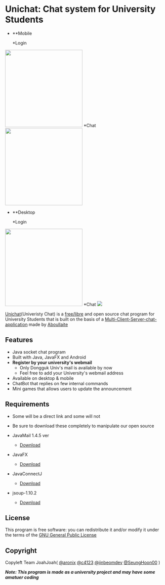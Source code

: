 # Unichat: Chat system for University Students 

* **Mobile

  *Login</a>
<img src="http://i.imgur.com/aMJQ6i5.jpg" width="250"/>
  *Chat</a>
<img src="http://i.imgur.com/eGcyEBB.png" width="250"/>


* **Desktop

  *Login</a>
<img src="http://i.imgur.com/NUX4D2S.png" width="250"/>
  *Chat
<img src="blob:http://imgur.com/5dc16076-10bf-49a5-a3de-a47553941b84" widht="500"/>


[Unichat](http://github.com/NProject_SW)(Univeristy Chat) is a [free/libre](https://gnu.org/philosophy/free-sw.html) and open source chat program for University Students that is built on the basis of a [Multi-Client-Server-chat-application](https://github.com/aboullaite/Multi-Client-Server-chat-application) made by [Aboullaite](https://github.com/aboullaite)


## Features

* Java socket chat program
* Built with Java, JavaFX and Android
* **Register by your university's webmail**
  * Only Dongguk Univ's mail is available by now
  * Feel free to add your University's webmail address
* Available on desktop & mobile
* ChatBot that replies on few internal commands
* Mini games that allows users to update the announcement



## Requirements

* Some will be a direct link and some will not
* Be sure to download these completely to manipulate our open source

* JavaMail 1.4.5 ver
  * [Download](http://www.oracle.com/technetwork/java/javasebusiness/downloads/java-archive-downloads-eeplat-419426.html#javamail-1.4.5-oth-JPR)

* JavaFX
  * [Download](http://www.oracle.com/technetwork/java/javafx2-archive-download-1939373.html)

* JavaConnectJ
  * [Download](https://dev.mysql.com/downloads/connector/j/)

* jsoup-1.10.2
  * [Download](https://jsoup.org/download)



## License

This program is free software: you can redistribute it and/or modify it under the terms of the [GNU General Public License](https://en.wikipedia.org/wiki/GNU_General_Public_License)


## Copyright

Copyleft Team JoahJoah( [@aronix](https://github.com/aronix) [@c4123](https://github.com/c4123) [@jinbeomdev](https://github.com/jinbeomdev) [@SeungHoon00](https://github.com/SeungHoon00) )


***Note: This program is made as a university project and may have some amatuer coding***